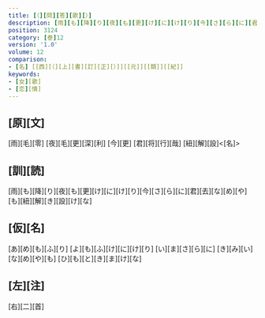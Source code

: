 ```yaml
---
title: [（][問][答][歌][）]
description: [雨][も][降][り][夜][も][更][け][に][け][り][今][さ][ら][に][君][去][な][め][や][も][紐][解][き][設][け][な]
position: 3124
category: [巻]12
version: '1.0'
volume: 12
comparison:
- [名] [[西][（][上][書][訂][正][）]][[元]][[類]][[紀]]
keywords:
- [女][歌]
- [恋][情]
---
```


## [原][文]

[雨][毛][零] [夜][毛][更][深][利] [今][更] [君][将][行][哉] [紐][解][設]<[名]>

## [訓][読]

[雨][も][降][り][夜][も][更][け][に][け][り][今][さ][ら][に][君][去][な][め][や][も][紐][解][き][設][け][な]

## [仮][名]

[あ][め][も][ふ][り] [よ][も][ふ][け][に][け][り] [い][ま][さ][ら][に] [き][み][い][な][め][や][も] [ひ][も][と][き][ま][け][な]

## [左][注]

[右][二][首]
